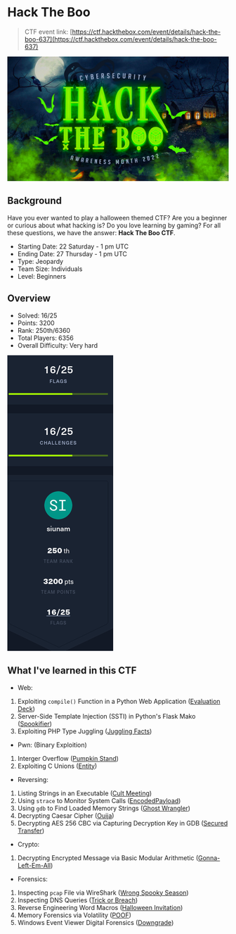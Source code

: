# Hack The Boo

> CTF event link: [https://ctf.hackthebox.com/event/details/hack-the-boo-637](https://ctf.hackthebox.com/event/details/hack-the-boo-637)

![](https://github.com/siunam321/CTF-Writeups/blob/main/HackTheBoo/banner.png)

## Background

Have you ever wanted to play a halloween themed CTF?
Are you a beginner or curious about what hacking is?
Do you love learning by gaming?
For all these questions, we have the answer: **Hack The Boo CTF**.

- Starting Date: 22 Saturday - 1 pm UTC
- Ending Date: 27 Thursday - 1 pm UTC
- Type: Jeopardy
- Team Size: Individuals
- Level: Beginners

## Overview

- Solved: 16/25
- Points: 3200
- Rank: 250th/6360
- Total Players: 6356
- Overall Difficulty: Very hard

![](https://github.com/siunam321/CTF-Writeups/blob/main/HackTheBoo/result.png)

## What I've learned in this CTF

- Web:
1. Exploiting `compile()` Function in a Python Web Application ([Evaluation Deck](https://github.com/siunam321/CTF-Writeups/blob/main/HackTheBoo/Web/Evaluation-Deck/README.md))
2. Server-Side Template Injection (SSTI) in Python's Flask Mako ([Spookifier](https://github.com/siunam321/CTF-Writeups/blob/main/HackTheBoo/Web/Spookifier/README.md))
3. Exploiting PHP Type Juggling ([Juggling Facts](https://github.com/siunam321/CTF-Writeups/blob/main/HackTheBoo/Web/Juggling-Facts/README.md))

- Pwn: (Binary Exploition)
1. Interger Overflow ([Pumpkin Stand](https://github.com/siunam321/CTF-Writeups/blob/main/HackTheBoo/Pwn/Pumpkin-Stand/README.md))
2. Exploiting C Unions ([Entity](https://github.com/siunam321/CTF-Writeups/blob/main/HackTheBoo/Pwn/Entity/README.md))

- Reversing:
1. Listing Strings in an Executable ([Cult Meeting](https://github.com/siunam321/CTF-Writeups/blob/main/HackTheBoo/Reversing/Cult-Meeting/README.md))
2. Using `strace` to Monitor System Calls ([EncodedPayload](https://github.com/siunam321/CTF-Writeups/blob/main/HackTheBoo/Reversing/EncodedPayload/README.md))
3. Using `gdb` to Find Loaded Memory Strings ([Ghost Wrangler](https://github.com/siunam321/CTF-Writeups/blob/main/HackTheBoo/Reversing/Ghost-Wrangler/README.md))
4. Decrypting Caesar Cipher ([Ouija](https://github.com/siunam321/CTF-Writeups/blob/main/HackTheBoo/Reversing/Ouija/README.md))
5. Decrypting AES 256 CBC via Capturing Decryption Key in GDB ([Secured Transfer](https://github.com/siunam321/CTF-Writeups/blob/main/HackTheBoo/Reversing/Secured-Transfer/README.md))

- Crypto:
1. Decrypting Encrypted Message via Basic Modular Arithmetic ([Gonna-Left-Em-All](https://github.com/siunam321/CTF-Writeups/blob/main/HackTheBoo/Crypto/Gonna-Left-Em-All/README.md))

- Forensics:
1. Inspecting `pcap` File via WireShark ([Wrong Spooky Season](https://github.com/siunam321/CTF-Writeups/blob/main/HackTheBoo/Forensics/Wrong-Spooky-Season/README.md))
2. Inspecting DNS Queries ([Trick or Breach](https://github.com/siunam321/CTF-Writeups/blob/main/HackTheBoo/Forensics/Trick-or-Breach/README.md))
3. Reverse Engineering Word Macros ([Halloween Invitation](https://github.com/siunam321/CTF-Writeups/blob/main/HackTheBoo/Forensics/Halloween-Invitation/README.md))
4. Memory Forensics via Volatility ([POOF](https://github.com/siunam321/CTF-Writeups/blob/main/HackTheBoo/Forensics/POOF/README.md))
5. Windows Event Viewer Digital Forensics ([Downgrade](https://github.com/siunam321/CTF-Writeups/blob/main/HackTheBoo/Forensics/Downgrade/README.md))